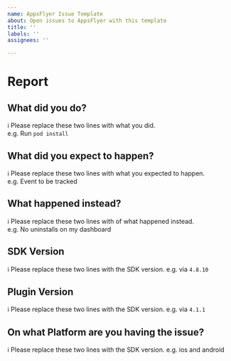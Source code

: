 ```yaml
---
name: AppsFlyer Issue Template
about: Open issues to AppsFlyer with this template
title: ''
labels: ''
assignees: ''

---
```


<!--
ℹ Please fill out this template when filing an issue.
All lines beginning with an ℹ symbol instruct you with
what info we expect.  
-->

# Report

## What did you do?

ℹ Please replace these two lines with what you did.  
e.g. Run `pod install`

## What did you expect to happen?

ℹ Please replace these two lines with what you expected to happen.  
e.g. Event to be tracked

## What happened instead?

ℹ Please replace these two lines with of what happened instead.  
e.g. No uninstalls on my dashboard

## SDK Version

ℹ Please replace these two lines with the SDK version.
e.g. via `4.8.10`

## Plugin Version

ℹ Please replace these two lines with the SDK version.
e.g. via `4.1.1`

## On what Platform are you having the issue?

ℹ Please replace these two lines with the SDK version.
e.g. ios and android
